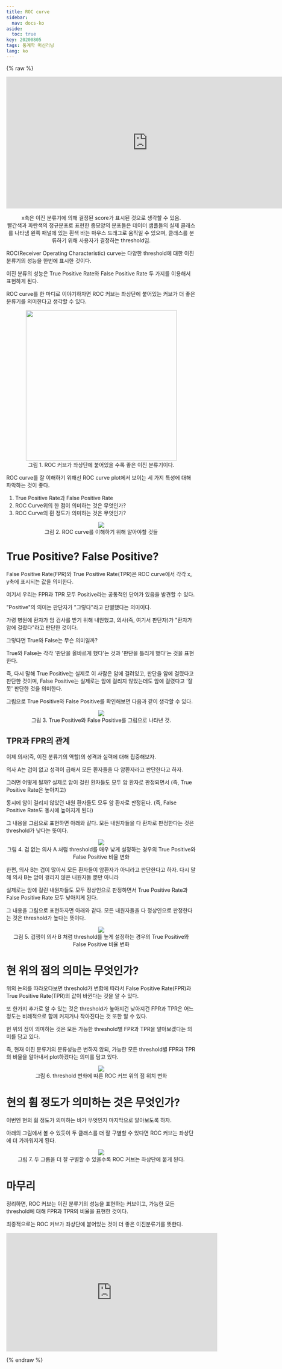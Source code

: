 ```yaml
---
title: ROC curve
sidebar:
  nav: docs-ko
aside:
  toc: true
key: 20200805
tags: 통계학 머신러닝
lang: ko
---
```


<style>
    iframe {
        display: block;
        border-style: none;
        margin: 0 auto;
    }
</style>

{% raw %}

<center>
  <iframe width = "750" height = "350" frameborder = "0" src="https://angeloyeo.github.io/p5/2020-08-05-ROC/"></iframe>

x축은 이진 분류기에 의해 결정된 score가 표시된 것으로 생각할 수 있음.<br>
빨간색과 파란색의 정규분포로 표현한 종모양의 분포들은 데이터 샘플들의 실제 클래스를 나타냄
왼쪽 패널에 있는 흰색 바는 마우스 드래그로 움직일 수 있으며, 클래스를 분류하기 위해 사용자가 결정하는 threshold임.

</center>

ROC(Receiver Operating Characteristic) curve는 다양한 threshold에 대한 이진분류기의 성능을 한번에 표시한 것이다. 

이진 분류의 성능은 True Positive Rate와 False Positive Rate 두 가지를 이용해서 표현하게 된다.

ROC curve를 한 마디로 이야기하자면 ROC 커브는 좌상단에 붙어있는 커브가 더 좋은 분류기를 의미한다고 생각할 수 있다.

<p align = "center">
  <img width = "400" src = "https://raw.githubusercontent.com/angeloyeo/angeloyeo.github.io/master/pics/2020-08-05-ROC/pic1.png">
  <br>
  그림 1. ROC 커브가 좌상단에 붙어있을 수록 좋은 이진 분류기이다.
</p>

ROC curve를 잘 이해하기 위해선 ROC curve plot에서 보이는 세 가지 특성에 대해 파악하는 것이 좋다.

1.  True Positive Rate과 False Positive Rate
2.  ROC Curve위의 한 점이 의미하는 것은 무엇인가?
3.  ROC Curve의 휜 정도가 의미하는 것은 무엇인가?


<p align = "center">
  <img src = "https://raw.githubusercontent.com/angeloyeo/angeloyeo.github.io/master/pics/2020-08-05-ROC/pic2.png">
  <br>
  그림 2. ROC curve를 이해하기 위해 알아야할 것들
</p>


# True Positive? False Positive?

False Positive Rate(FPR)와 True Positive Rate(TPR)은 ROC curve에서 각각 x, y축에 표시되는 값을 의미한다.

여기서 우리는 FPR과 TPR 모두 Positive라는 공통적인 단어가 있음을 발견할 수 있다.

"Positive"의 의미는 판단자가 "그렇다"라고 판별했다는 의미이다.

가령 병원에 환자가 암 검사를 받기 위해 내원했고, 의사(즉, 여기서 판단자)가 "환자가 암에 걸렸다"라고 판단한 것이다.

그렇다면 True와 False는 무슨 의미일까?

True와 False는 각각 '판단을 올바르게 했다'는 것과 '판단을 틀리게 했다'는 것을 표현한다.

즉, 다시 말해 True Positive는 실제로 이 사람은 암에 걸려있고, 판단을 암에 걸렸다고 판단한 것이며, False Positive는 실제로는 암에 걸리지 않았는데도 암에 걸렸다고 '잘못' 판단한 것을 의미한다.

그림으로 True Positive와 False Positive를 확인해보면 다음과 같이 생각할 수 있다.

<p align = "center">
  <img src = "https://raw.githubusercontent.com/angeloyeo/angeloyeo.github.io/master/pics/2020-08-05-ROC/pic3.png">
  <br>
  그림 3. True Positive와 False Positive를 그림으로 나타낸 것.
</p>

## TPR과 FPR의 관계

이제 의사(즉, 이진 분류기의 역할)의 성격과 실력에 대해 집중해보자.

의사 A는 겁이 없고 성격이 급해서 모든 환자들을 다 암환자라고 판단한다고 하자.

그러면 어떻게 될까? 실제로 암이 걸린 환자들도 모두 암 환자로 판정되면서 (즉, True Positive Rate은 높아지고)

동시에 암이 걸리지 않았던 내원 환자들도 모두 암 환자로 판정된다. (즉, False Positive Rate도 동시에 높아지게 된다)

그 내용을 그림으로 표현하면 아래와 같다. 모든 내원자들을 다 환자로 판정한다는 것은 threshold가 낮다는 뜻이다.

<p align = "center">
  <img src = "https://raw.githubusercontent.com/angeloyeo/angeloyeo.github.io/master/pics/2020-08-05-ROC/pic4.gif">
  <br>
  그림 4. 겁 없는 의사 A 처럼 threshold를 매우 낮게 설정하는 경우의 True Positive와 False Positive 비율 변화
</p>

한편, 의사 B는 겁이 많아서 모든 환자들이 암환자가 아니라고 판단한다고 하자. 다시 말해 의사 B는 암이 걸리지 않은 내원자들 뿐만 아니라

실제로는 암에 걸린 내원자들도 모두 정상인으로 판정하면서 True Positive Rate과 False Positive Rate 모두 낮아지게 된다.

그 내용을 그림으로 표현하자면 아래와 같다. 모든 내원자들을 다 정상인으로 판정한다는 것은 threshold가 높다는 뜻이다.

<p align = "center">
  <img src = "https://raw.githubusercontent.com/angeloyeo/angeloyeo.github.io/master/pics/2020-08-05-ROC/pic5.gif">
  <br>
  그림 5. 겁쟁이 의사 B 처럼 threshold를 높게 설정하는 경우의 True Positive와 False Positive 비율 변화
</p>


# 현 위의 점의 의미는 무엇인가?

위의 논의를 따라오다보면 threshold가 변함에 따라서 False Positive Rate(FPR)과 True Positive Rate(TPR)의 값이 바뀐다는 것을 알 수 있다.

또 한가지 추가로 알 수 있는 것은 threshold가 높아지건 낮아지건 FPR과 TPR은 어느정도는 비례적으로 함께 커지거나 작아진다는 것 또한 알 수 있다.

현 위의 점이 의미하는 것은 모든 가능한 threshold별 FPR과 TPR을 알아보겠다는 의미를 담고 있다.

즉, 현재 이진 분류기의 분류성능은 변하지 않되, 가능한 모든 threshold별 FPR과 TPR의 비율을 알아내서 plot하겠다는 의미를 담고 있다.

<p align = "center">
  <img src = "https://raw.githubusercontent.com/angeloyeo/angeloyeo.github.io/master/pics/2020-08-05-ROC/pic6.gif">
  <br>
  그림 6. threshold 변화에 따른 ROC 커브 위의 점 위치 변화
</p>


# 현의 휨 정도가 의미하는 것은 무엇인가?

이번엔 현의 휨 정도가 의미하는 바가 무엇인지 마지막으로 알아보도록 하자.

아래의 그림에서 볼 수 있듯이 두 클래스를 더 잘 구별할 수 있다면 ROC 커브는 좌상단에 더 가까워지게 된다.

<p align = "center">
  <img src = "https://raw.githubusercontent.com/angeloyeo/angeloyeo.github.io/master/pics/2020-08-05-ROC/pic7.gif">
  <br>
  그림 7. 두 그룹을 더 잘 구별할 수 있을수록 ROC 커브는 좌상단에 붙게 된다.
</p>


# 마무리

정리하면, ROC 커브는 이진 분류기의 성능을 표현하는 커브이고, 가능한 모든 threshold에 대해 FPR과 TPR의 비율을 표현한 것이다.

최종적으로는 ROC 커브가 좌상단에 붙어있는 것이 더 좋은 이진분류기를 뜻한다.

<center>
  <iframe width="560" height="315" src="https://www.youtube.com/embed/n7EoYT5kDO4" frameborder="0" allow="accelerometer; autoplay; encrypted-media; gyroscope; picture-in-picture" allowfullscreen></iframe>
</center>

{% endraw %}